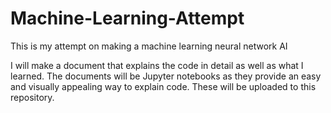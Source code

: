 # Machine-Learning-Attempt
This is my attempt on making a machine learning neural network AI

I will make a document that explains the code in detail as well as what I learned. The documents will be Jupyter notebooks as they provide an easy and visually appealing way to explain code. These will be uploaded to this repository.
